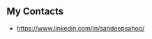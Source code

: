 ## My Contacts

- https://www.linkedin.com/in/sandeepsahoo/

<!-- mphp don't update/remove
- [Profile](display_name>>Honest Crypto Trader)
- [Profile](company_url>>https://publichome.page/homepagepublic)
- [Profile](bio>>I help people achieving financial freedom !)
don't update/remove mphp -->
